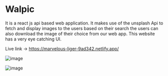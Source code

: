 # Walpic
It is a react js api based web application. It makes use of the unsplash Api to fetch and display images to the users based on their search the users can also download the image of their choice from our web app. This website has a very eye catching UI.

Live link -> https://marvelous-liger-9ad342.netlify.app/

![image](https://user-images.githubusercontent.com/47470062/218301361-4e49f8c0-585f-4b7b-a10e-ac05366a3b9a.png)

![image](https://user-images.githubusercontent.com/47470062/218301389-462d80ab-7ad8-4398-9f81-d3da6af6a652.png)
